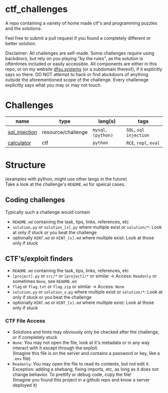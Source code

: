 # ctf_challenges
A repo containing a variety of home made ctf's and programming puzzles and the solutions.

Feel free to submit a pull request if you found a completely different or better solution.

Disclaimer: All challenges are self-made. Some challenges require using backdoors,
but rely on you playing "by the rules", as the solution is oftentimes included or 
easily accessible. All components are either in this repo, or on my website [dfsu.systems](http.//dfsu.systems) (or a subdomain thereof), if it explicitly says so there.
DO NOT attempt to hack or find abckdoors of anything outside the aforementioned scope of the challenge. 
Every challenege explicitly says what you may or may not touch.

# Challenges
| name                                              | type               | lang(s)             | tags                   |
|---------------------------------------------------|--------------------|---------------------|------------------------|
| [sql_injection](http://sqlinjection.dfsu.systems) | resource/challenge | `mysql`, `(python)` | `SQL`, `sql injection` |
| [calculator](./calculator)                        | ctf                | `python`            | `RCE`, `repl`, `eval`  |

# Structure
(examples with python, might use other langs in the future)<br>
Take a look at the challenge's `README.md` for speical cases.
## Coding challenges
Typically such a challenge would contain
- `README.md` containing the task, tips, links, references, etc
- `solution.py` or `solution_[x].py` where multiple exist or `solution/*`: Look at only if stuck or you beat the challenge
- optionally `HINT.md` or `HINT_[x].md` where multiple exist: Look at those only if stuck
## CTF's/exploit finders
- `README.md` containing the task, tips, links, references, etc
- `[project].py` or `src/*` or `[project]/*` or similar -> Access: `Readonly` or sometimes `None`, see `README.md`
- `flag` or `flag.txt` or `flag.zip` or similar -> Access: `None`
- `solution.py` or `solution_x.py` where multiple exist or `solution/*`: Look at only if stuck or you beat the challenge
- optionally `HINT.md` or `HINT_[x].md` where multiple exist: Look at those only if stuck
### CTF File Access
- Solutions and hints may obviously only be checked after the challenge, or if completely stuck
- `None`: You may not open the file, look at it's metadata or in any way interact with it except through the exploit.<br>
(Imagine this file is on the server and contains a password or key, like a `.env` file)
- `Readonly`: You may open the file to read its contents, but not edit it. <br>
Exception: adding a shebang, fixing imports, etc, as long as it does not change behavior. To prettify or debug code, copy the file!<br>
(Imagine you found this project in a github repo and know a server deployed it)
 
